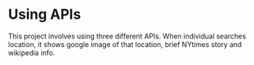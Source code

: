 # Using APIs

This project involves using three different APIs. When individual searches location, it shows google image of that location, brief NYtimes story and wikipedia info.
